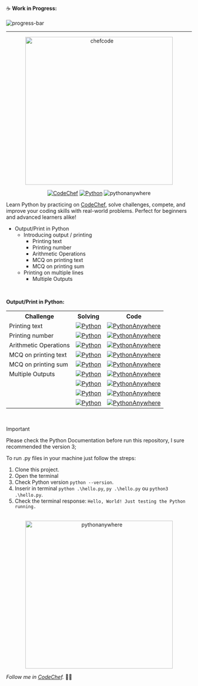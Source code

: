 :coffee: **Work in Progress:**  
</br>
![progress-bar](https://geps.dev/progress/3?dangerColor=800000&warningColor=ff9900&successColor=006600)

---

<div align="center">
<img src="https://cdn.codechef.com/images/cc-logo.svg" alt="chefcode" width="400px">
</div>

<div align="center"> 

[![CodeChef](https://img.shields.io/badge/CodeChef-5B4638?style=for-the-badge&logo=codechef&logoColor=white&link=https://www.codechef.com/users/tower_boat_88)](https://www.codechef.com/users/tower_boat_88) [![Python](https://img.shields.io/badge/Python-3776AB?style=for-the-badge&logo=Python&logoColor=white&link=https://www.codechef.com/users/tower_boat_88)](https://www.codechef.com/users/tower_boat_88) ![pythonanywhere](https://img.shields.io/badge/pythonanywhere-1D9FD7?style=for-the-badge&logo=pythonanywhere&logoColor=white&link=https://www.pythonanywhere.com/user/mayannaoliveira/shares/2cd36b2f71124c0c85472b136633eb0d/)

</div>


Learn Python by practicing on [CodeChef](https://www.codechef.com/users/tower_boat_88), solve challenges, compete, and improve your coding skills with real-world problems. Perfect for beginners and advanced learners alike!

<!-- CODECHEF -->
- Output/Print in Python
  - Introducing output / printing
    - Printing text
    - Printing number
    - Arithmetic Operations
    - MCQ on printing text
    - MCQ on printing sum
  - Printing on multiple lines
    - Multiple Outputs

<!-- Output/Print in Python -->
</br>
<table>
<tr>
<p align="left"><b>Output/Print in Python:</b></p>
<th>Challenge</th>
<th>Solving</th>
<th>Code</th>
</tr>
<tr>
<!-- Fim da Linha -->
<!-- Início da Linha -->
<td>Printing text</td>
<td>
<a href="/output-print-python/printing-text.md">
<img src="https://img.shields.io/badge/Python-3776AB.svg?style=flat&logo=Python&logoColor=white" alt="Python"></a>
</td>
<td>
<a href="/output-print-python/output-print-python.py">
<img src="https://img.shields.io/badge/PythonAnywhere-1D9FD7.svg?style=flat&logo=PythonAnywhere&logoColor=white" alt="PythonAnywhere"></a>
</td>
</tr>
<!-- Fim da Linha -->
<!-- Início da Linha -->
<tr>
<td>Printing number</td>
<td>
<a href="/introduction/printing-number.md">
<img src="https://img.shields.io/badge/Python-3776AB.svg?style=flat&logo=Python&logoColor=white" alt="Python"></a>
</td>
<td>
<a href="/output-print-python/output-print-python.py">
<img src="https://img.shields.io/badge/PythonAnywhere-1D9FD7.svg?style=flat&logo=PythonAnywhere&logoColor=white" alt="PythonAnywhere"></a>
</td>
</tr>
<!-- Fim da Linha -->
<!-- Início da Linha -->
<tr>
<td>Arithmetic Operations</td>
<td>
<a href="/introduction/arithmetic-operations.md">
<img src="https://img.shields.io/badge/Python-3776AB.svg?style=flat&logo=Python&logoColor=white" alt="Python"></a>
</td>
<td>
<a href="/output-print-python/output-print-python.py">
<img src="https://img.shields.io/badge/PythonAnywhere-1D9FD7.svg?style=flat&logo=PythonAnywhere&logoColor=white" alt="PythonAnywhere"></a>
</td>
</tr>
<!-- Fim da Linha -->
<!-- Início da Linha -->
<tr>
<td>MCQ on printing text</td>
<td>
<a href="/introduction/mcq-printing-text.md">
<img src="https://img.shields.io/badge/Python-3776AB.svg?style=flat&logo=Python&logoColor=white" alt="Python"></a>
</td>
<td>
<a href="/output-print-python/output-print-python.py">
<img src="https://img.shields.io/badge/PythonAnywhere-1D9FD7.svg?style=flat&logo=PythonAnywhere&logoColor=white" alt="PythonAnywhere"></a>
</td>
</tr>
<!-- Fim da Linha -->
<!-- Início da Linha -->
<tr>
<td>MCQ on printing sum</td>
<td>
<a href="/introduction/mcq-printing-sum.md">
<img src="https://img.shields.io/badge/Python-3776AB.svg?style=flat&logo=Python&logoColor=white" alt="Python"></a>
</td>
<td>
<a href="/output-print-python/output-print-python.py">
<img src="https://img.shields.io/badge/PythonAnywhere-1D9FD7.svg?style=flat&logo=PythonAnywhere&logoColor=white" alt="PythonAnywhere"></a>
</td>
</tr>
<!-- Fim da Linha --> 
<!-- Início da Linha -->
<tr>
<td>Multiple Outputs</td>
<td>
<a href="/output-print-python/multiple-outputs.md">
<img src="https://img.shields.io/badge/Python-3776AB.svg?style=flat&logo=Python&logoColor=white" alt="Python"></a>
</td>
<td>
<a href="/output-print-python/multiple-outputs.py">
<img src="https://img.shields.io/badge/PythonAnywhere-1D9FD7.svg?style=flat&logo=PythonAnywhere&logoColor=white" alt="PythonAnywhere"></a>
</td>
</tr>
<!-- Fim da Linha -->
<!-- Início da Linha -->
<tr>
<td>  </td>
<td>
<a href="">
<img src="https://img.shields.io/badge/Python-3776AB.svg?style=flat&logo=Python&logoColor=white" alt="Python"></a>
</td>
<td>
<a href="">
<img src="https://img.shields.io/badge/PythonAnywhere-1D9FD7.svg?style=flat&logo=PythonAnywhere&logoColor=white" alt="PythonAnywhere"></a>
</td>
</tr>
<!-- Fim da Linha -->
<!-- Início da Linha -->
<tr>
<td>  </td>
<td>
<a href="">
<img src="https://img.shields.io/badge/Python-3776AB.svg?style=flat&logo=Python&logoColor=white" alt="Python"></a>
</td>
<td>
<a href="">
<img src="https://img.shields.io/badge/PythonAnywhere-1D9FD7.svg?style=flat&logo=PythonAnywhere&logoColor=white" alt="PythonAnywhere"></a>
</td>
</tr>
<!-- Fim da Linha -->
<!-- Início da Linha -->
<tr>
<td>  </td>
<td>
<a href="">
<img src="https://img.shields.io/badge/Python-3776AB.svg?style=flat&logo=Python&logoColor=white" alt="Python"></a>
</td>
<td>
<a href="">
<img src="https://img.shields.io/badge/PythonAnywhere-1D9FD7.svg?style=flat&logo=PythonAnywhere&logoColor=white" alt="PythonAnywhere"></a>
</td>
</tr>
<!-- Fim da Linha -->
</table>
</br>

> [!IMPORTANT]
> Please check the Python Documentation before run this repository, I sure recommended the version 3;

To run .py files in your machine just follow the streps:
1. Clone this project.
2. Open the terminal
3. Check Python version `python --version`.
4. Inserir in terminal `python .\hello.py`, `py .\hello.py` ou `python3 .\hello.py`.
5. Check the terminal response: 
`Hello, World! Just testing the Python running.`
</br>

<!-- NEW-TABLE -->
<!-- </br>
<table>
<tr>
<p align="left"><b>NEW-TABLE:</b></p>
<th>Challenge</th>
<th>Solving</th>
<th>Code</th>
</tr>
<tr> -->
<!-- Início da Linha -->
<!-- <tr>
<td>TESTE</td>
<td>
<a href="">
<img src="https://img.shields.io/badge/Python-3776AB.svg?style=flat&logo=Python&logoColor=white" alt="Python"></a>
</td>
<td>
<a href="">
<img src="https://img.shields.io/badge/PythonAnywhere-1D9FD7.svg?style=flat&logo=PythonAnywhere&logoColor=white" alt="PythonAnywhere"></a>
</td>
</tr> -->
<!-- Fim da Linha -->
<!-- Início da Linha -->
<!-- <tr>
<td>TESTE</td>
<td>
<a href="">
<img src="https://img.shields.io/badge/Python-3776AB.svg?style=flat&logo=Python&logoColor=white" alt="Python"></a>
</td>
<td>
<a href="">
<img src="https://img.shields.io/badge/PythonAnywhere-1D9FD7.svg?style=flat&logo=PythonAnywhere&logoColor=white" alt="PythonAnywhere"></a>
</td>
</tr> -->
<!-- Fim da Linha -->
<!-- Início da Linha -->
<!-- <tr>
<td>TESTE</td>
<td>
<a href="">
<img src="https://img.shields.io/badge/Python-3776AB.svg?style=flat&logo=Python&logoColor=white" alt="Python"></a>
</td>
<td>
<a href="">
<img src="https://img.shields.io/badge/PythonAnywhere-1D9FD7.svg?style=flat&logo=PythonAnywhere&logoColor=white" alt="PythonAnywhere"></a>
</td>
</tr> -->
<!-- Fim da Linha -->
<!-- </table>  -->



<div align="center">
<a href="https://www.pythonanywhere.com/user/mayannaoliveira">
<img src="https://www.pythonanywhere.com/static/anywhere/images/PA-logo.svg" alt="pythonanywhere" width="400px">
<a>
</div>

_Follow me in [CodeChef](https://www.codechef.com/users/tower_boat_88)._ :cook: